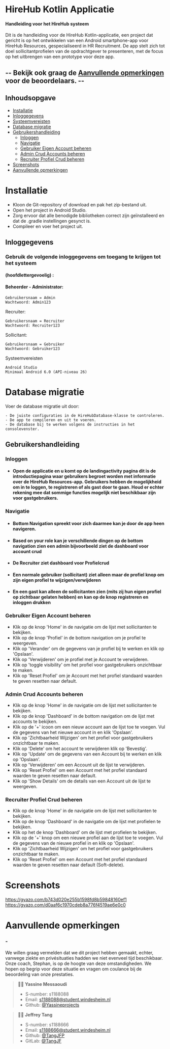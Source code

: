 # HireHub Kotlin Applicatie

#### Handleiding voor het HireHub systeem
Dit is de handleiding voor de HireHub Kotlin-applicatie, een project dat gericht is op het ontwikkelen van een Android smartphone-app voor HireHub Resources, gespecialiseerd in HR Recruitment. De app stelt zich tot doel sollicitantprofielen van de opdrachtgever te presenteren, met de focus op het uitbrengen van een prototype voor deze app.
##   -- Bekijk ook graag de <a href="#aanvullende-opmerkingen" target="_new">Aanvullende opmerkingen</a> voor de beoordelaars. --
## Inhoudsopgave
- [Installatie](#installatie)
- [Inloggegevens](#inloggegevens)
- [Systeemvereisten](#systeemvereisten)
- [Database migratie](#database-migratie)
- [Gebruikershandleiding](#gebruikershandleiding)
    - [Inloggen](#inloggen)
    - [Navigatie](#navigatie)
    - [Gebruiker Eigen Account beheren](#gebruiker-eigen-account-beheren)
    - [Admin Crud Accounts beheren](#admin-crud-accounts-beheren)
    - [Recruiter Profiel Crud beheren](#recruiter-profiel-crud-beheren)
- [Screenshots](#screenshots)
- [Aanvullende opmerkingen](#aanvullende-opmerkingen)


# Installatie

- Kloon de Git-repository of download en pak het zip-bestand uit.
- Open het project in Android Studio.
- Zorg ervoor dat alle benodigde bibliotheken correct zijn geïnstalleerd en dat de .gradle instellingen gesynct is.
- Compileer en voer het project uit.


## Inloggegevens

### Gebruik de volgende inloggegevens om toegang te krijgen tot het systeem

#### (hoofdlettergevoelig) :

#### Beheerder - Administrator:

    Gebruikersnaam = Admin
    Wachtwoord: Admin123
Recruiter:

    Gebruikersnaam = Recruiter
    Wachtwoord: Recruiter123

Sollicitant:

    Gebruikersnaam = Gebruiker
    Wachtwoord: Gebruiker123

Systeemvereisten

    Android Studio
    Minimaal Android 6.0 (API-niveau 26)


# Database migratie

Voer de database migratie uit door:

    - De juiste configuraties in de HireHubDatabase-klasse te controleren.
    - De app te compileren en uit te voeren.
    - De database bij te werken volgens de instructies in het consolevenster.

## Gebruikershandleiding

### Inloggen

- #### Open de applicatie en u komt op de landingactivity pagina dit is de introductiepagina waar gebruikers begroet worden met informatie over de HireHub Resources-app. Gebruikers hebben de mogelijkheid om in te loggen, te registreren of als gast door te gaan. Houd er echter rekening mee dat sommige functies mogelijk niet beschikbaar zijn voor gastgebruikers.

### Navigatie

- #### Bottom Navigation spreekt voor zich daarmee kan je door de app heen navigeren.
- #### Based on your role kan je verschillende dingen op de bottom navigation zien een admin bijvoorbeeld ziet de dashboard voor account crud
- #### De Recruiter ziet dashboard voor Profielcrud
- #### Een normale gebruiker (sollicitant) ziet alleen maar de profiel knop om zijn eigen profiel te wijzigen/verwijderen
- #### En een gast kan alleen de sollicitanten zien (mits zij hun eigen profiel op zichtbaar gelaten hebben) en kan op de knop registreren en inloggen drukken



### Gebruiker Eigen Account beheren
- Klik op de knop  'Home' in de navigatie om de lijst met sollicitanten te bekijken.
- Klik op de knop 'Profiel' in de bottom navigation om je profiel te weergeven.
- Klik op 'Verander' om de gegevens van je profiel bij te werken en klik op 'Opslaan'.
- Klik op 'Verwijderen' om je profiel met je Account te verwijderen.
- Klik op 'toggle visibility' om het profiel voor gastgebruikers onzichtbaar te maken.
- Klik op 'Reset Profiel' om je Account met het profiel standaard waarden te geven resetten naar default.



### Admin Crud Accounts beheren
- Klik op de knop  'Home' in de navigatie om de lijst met sollicitanten te bekijken.
- Klik op de knop 'Dashboard' in de bottom navigation om de lijst met accounts te bekijken.
- Klik op de '+' icoon om een nieuw account aan de lijst toe te voegen.
  Vul de gegevens van het nieuwe account in en klik 'Opslaan'.
- Klik op 'Zichtbaarheid Wijzigen' om het profiel voor gastgebruikers onzichtbaar te maken.
- Klik op 'Delete' om het account te verwijderen klik op 'Bevestig'.
- Klik op 'Update' om de gegevens van een Account bij te werken en klik op 'Opslaan'.
- Klik op 'Verwijderen' om een Account uit de lijst te verwijderen.
- Klik op 'Reset Profiel' om een Account met het profiel standaard waarden te geven resetten naar default.
- Klik op 'Show Details' om de details van een Account uit de lijst te weergeven.



### Recruiter Profiel Crud beheren
- Klik op de knop  'Home' in de navigatie om de lijst met sollicitanten te bekijken.
- Klik op de knop  'Dashboard' in de navigatie om de lijst met profielen te bekijken.
- Klik op het de knop 'Dashboard' om de lijst met profielen te bekijken.
- Klik op de '+' knop om een nieuwe profiel aan de lijst toe te voegen.
  Vul de gegevens van de nieuwe profiel in en klik op 'Opslaan'.
- Klik op 'Zichtbaarheid Wijzigen' om het profiel voor gastgebruikers onzichtbaar te maken.
- Klik op 'Reset Profiel' om een Account met het profiel standaard waarden te geven resetten naar default (Soft-delete).




# Screenshots
https://gyazo.com/b743d020e255b1598fd8b59848160ef1
https://gyazo.com/d0aaf6c1970cdeb8a776f4519ae6e0c0
# Aanvullende opmerkingen

### -
We willen graag vermelden dat we dit project hebben gemaakt, echter, vanwege ziekte en privésituaties hadden we niet evenveel tijd beschikbaar. Onze coach, Stephan, is op de hoogte van deze omstandigheden. We hopen op begrip voor deze situatie en vragen om coulance bij de beoordeling van onze prestaties.

> 👨‍🎓 **Yassine Messaoudi**
>
> - S-number: s1188088
> - Email: [s1188088@student.windesheim.nl](mailto:s1188088@student.windesheim.nl)
> - Github: [@Yassineprojects](https://github.com/Yassmakers)

> 👨‍🎓 **Jeffrey Tang**
>
> - S-number: s1188666
> - Email: [s1188666@student.windesheim.nl](mailto:s1188666@student.windesheim.nl)
> - Github: [@TangJFP](https://github.com/TangJFP)
> - GitLab: [@TangJF](https://gitlab.com/TangJF)

